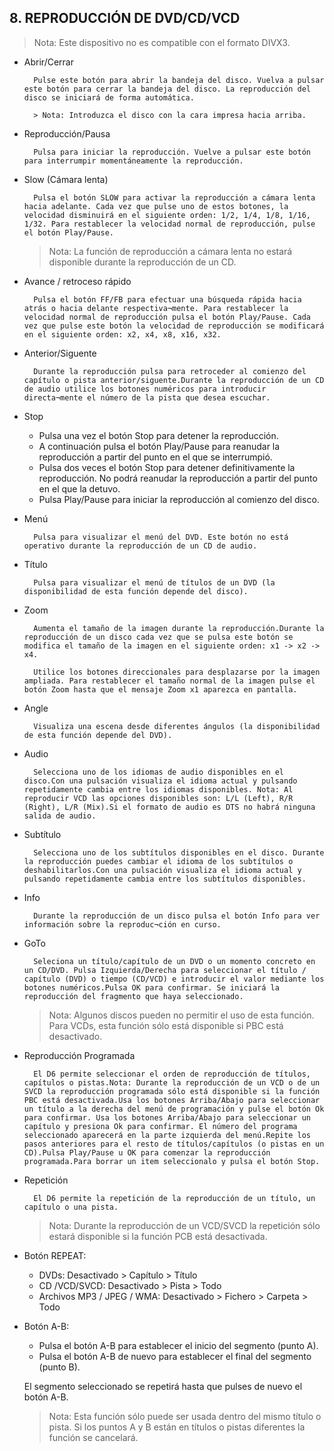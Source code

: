 ## 8. REPRODUCCIÓN DE DVD/CD/VCD

> Nota: Este dispositivo no es compatible con el formato DIVX3.

* Abrir/Cerrar
        
        Pulse este botón para abrir la bandeja del disco. Vuelva a pulsar este botón para cerrar la bandeja del disco. La reproducción del disco se iniciará de forma automática. 

        > Nota: Introduzca el disco con la cara impresa hacia arriba.
    
* Reproducción/Pausa

        Pulsa para iniciar la reproducción. Vuelve a pulsar este botón para interrumpir momentáneamente la reproducción.
    
* Slow (Cámara lenta)
  
        Pulsa el botón SLOW para activar la reproducción a cámara lenta hacia adelante. Cada vez que pulse uno de estos botones, la velocidad disminuirá en el siguiente orden: 1/2, 1/4, 1/8, 1/16, 1/32. Para restablecer la velocidad normal de reproducción, pulse el botón Play/Pause.

    > Nota: La función de reproducción a cámara lenta no estará disponible durante la reproducción de un CD.
    
* Avance / retroceso rápido

        Pulsa el botón FF/FB para efectuar una búsqueda rápida hacia atrás o hacia delante respectiva¬mente. Para restablecer la velocidad normal de reproducción pulsa el botón Play/Pause. Cada vez que pulse este botón la velocidad de reproducción se modificará en el siguiente orden: x2, x4, x8, x16, x32.
    
* Anterior/Siguente

        Durante la reproducción pulsa para retroceder al comienzo del capítulo o pista anterior/siguente.Durante la reproducción de un CD de audio utilice los botones numéricos para introducir directa¬mente el número de la pista que desea escuchar.
    
* Stop

  * Pulsa una vez el botón Stop para detener la reproducción.
  * A continuación pulsa el botón Play/Pause para reanudar la reproducción a partir del punto en el que se interrumpió.
  * Pulsa dos veces el botón Stop para detener definitivamente la reproducción.
    No podrá reanudar la reproducción a partir del punto en el que la detuvo.
  * Pulsa Play/Pause para iniciar la reproducción al comienzo del disco.

* Menú

        Pulsa para visualizar el menú del DVD. Este botón no está operativo durante la reproducción de un CD de audio.

* Título

        Pulsa para visualizar el menú de títulos de un DVD (la disponibilidad de esta función depende del disco).

* Zoom

        Aumenta el tamaño de la imagen durante la reproducción.Durante la reproducción de un disco cada vez que se pulsa este botón se modifica el tamaño de la imagen en el siguiente orden: x1 -> x2 -> x4.

        Utilice los botones direccionales para desplazarse por la imagen ampliada. Para restablecer el tamaño normal de la imagen pulse el botón Zoom hasta que el mensaje Zoom x1 aparezca en pantalla.

* Angle

        Visualiza una escena desde diferentes ángulos (la disponibilidad de esta función depende del DVD).

* Audio

        Selecciona uno de los idiomas de audio disponibles en el disco.Con una pulsación visualiza el idioma actual y pulsando repetidamente cambia entre los idiomas disponibles. Nota: Al reproducir VCD las opciones disponibles son: L/L (Left), R/R (Right), L/R (Mix).Si el formato de audio es DTS no habrá ninguna salida de audio.

* Subtítulo

        Selecciona uno de los subtítulos disponibles en el disco. Durante la reproducción puedes cambiar el idioma de los subtítulos o deshabilitarlos.Con una pulsación visualiza el idioma actual y pulsando repetidamente cambia entre los subtítulos disponibles.

* Info

        Durante la reproducción de un disco pulsa el botón Info para ver información sobre la reproduc¬ción en curso.

* GoTo

        Seleciona un título/capítulo de un DVD o un momento concreto en un CD/DVD. Pulsa Izquierda/Derecha para seleccionar el título / capítulo (DVD) o tiempo (CD/VCD) e introducir el valor mediante los botones numéricos.Pulsa OK para confirmar. Se iniciará la reproducción del fragmento que haya seleccionado.
        
    > Nota: Algunos discos pueden no permitir el uso de esta función. Para VCDs, esta función sólo está disponible si PBC está desactivado.

* Reproducción Programada

        El D6 permite seleccionar el orden de reproducción de títulos, capítulos o pistas.Nota: Durante la reproducción de un VCD o de un SVCD la reproducción programada sólo está disponible si la función PBC está desactivada.Usa los botones Arriba/Abajo para seleccionar un título a la derecha del menú de programación y pulse el botón Ok para confirmar. Usa los botones Arriba/Abajo para seleccionar un capítulo y presiona Ok para confirmar. El número del programa seleccionado aparecerá en la parte izquierda del menú.Repite los pasos anteriores para el resto de títulos/capítulos (o pistas en un CD).Pulsa Play/Pause u OK para comenzar la reproducción programada.Para borrar un item seleccionalo y pulsa el botón Stop.

* Repetición

        El D6 permite la repetición de la reproducción de un título, un capítulo o una pista.

    > Nota: Durante la reproducción de un VCD/SVCD la repetición sólo estará disponible si la función PCB está desactivada.

* Botón REPEAT:

    * DVDs: Desactivado > Capítulo > Título
    * CD /VCD/SVCD: Desactivado > Pista > Todo
    * Archivos MP3 / JPEG / WMA: Desactivado > Fichero > Carpeta > Todo

* Botón A-B:

    * Pulsa el botón A-B para establecer el inicio del segmento (punto A).
    * Pulsa el botón A-B de nuevo para establecer el final del segmento (punto B).

    El segmento seleccionado se repetirá hasta que pulses de nuevo el botón A-B.
    
    > Nota: Esta función sólo puede ser usada dentro del mismo título o pista. Si los puntos A y B están en títulos o pistas diferentes la función se cancelará.

